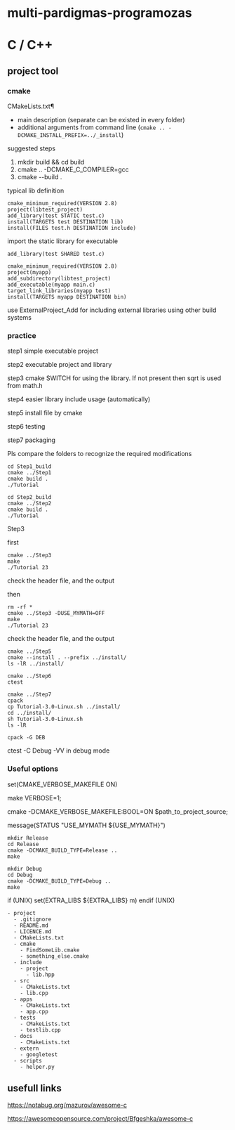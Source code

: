 # multi-pardigmas-programozas

# C / C++

## project tool

### cmake

CMakeLists.txt¶

* main description (separate can be existed in every folder)
* additional arguments from command line (`cmake .. -DCMAKE_INSTALL_PREFIX=../_install`)

suggested steps

1. mkdir build && cd build
2. cmake .. -DCMAKE_C_COMPILER=gcc
3. cmake --build .


typical lib definition

```
cmake_minimum_required(VERSION 2.8)
project(libtest_project)
add_library(test STATIC test.c)
install(TARGETS test DESTINATION lib)
install(FILES test.h DESTINATION include)
```

import the static library for executable

```
add_library(test SHARED test.c)
```

```
cmake_minimum_required(VERSION 2.8)
project(myapp)
add_subdirectory(libtest_project)
add_executable(myapp main.c)
target_link_libraries(myapp test)
install(TARGETS myapp DESTINATION bin)
```

use ExternalProject_Add for 
including external libraries using other build systems


### practice 

step1
    simple executable project

step2
    executable project and library

step3
    cmake SWITCH for using the library. If not present then sqrt is used from math.h

step4
    easier library include usage (automatically)

step5
    install file by cmake

step6
    testing

step7
    packaging

Pls compare the folders to recognize the required modifications

```shell
cd Step1_build
cmake ../Step1
cmake build .
./Tutorial
```

```shell
cd Step2_build
cmake ../Step2
cmake build .
./Tutorial
```

Step3

first
```shell
cmake ../Step3
make
./Tutorial 23
```
check the header file, and the output

then

```shell
rm -rf *
cmake ../Step3 -DUSE_MYMATH=OFF
make
./Tutorial 23
```
check the header file, and the output


```shell
cmake ../Step5
cmake --install . --prefix ../install/
ls -lR ../install/
```

```shell
cmake ../Step6
ctest
```

```shell
cmake ../Step7
cpack
cp Tutorial-3.0-Linux.sh ../install/
cd ../install/
sh Tutorial-3.0-Linux.sh
ls -lR
```

```shell
cpack -G DEB
```
ctest -C Debug -VV in debug mode
### Useful options

set(CMAKE_VERBOSE_MAKEFILE ON)

make VERBOSE=1;

cmake -DCMAKE_VERBOSE_MAKEFILE:BOOL=ON $path_to_project_source;


message(STATUS "USE_MYMATH ${USE_MYMATH}")

```shell
mkdir Release
cd Release
cmake -DCMAKE_BUILD_TYPE=Release ..
make
```

```shell
mkdir Debug
cd Debug
cmake -DCMAKE_BUILD_TYPE=Debug ..
make
```

if (UNIX)
set(EXTRA_LIBS ${EXTRA_LIBS} m)
endif (UNIX)


```
- project
  - .gitignore
  - README.md
  - LICENCE.md
  - CMakeLists.txt
  - cmake
    - FindSomeLib.cmake
    - something_else.cmake
  - include
    - project
      - lib.hpp
  - src
    - CMakeLists.txt
    - lib.cpp
  - apps
    - CMakeLists.txt
    - app.cpp
  - tests
    - CMakeLists.txt
    - testlib.cpp
  - docs
    - CMakeLists.txt
  - extern
    - googletest
  - scripts
    - helper.py
```

## usefull links

https://notabug.org/mazurov/awesome-c

https://awesomeopensource.com/project/Bfgeshka/awesome-c

